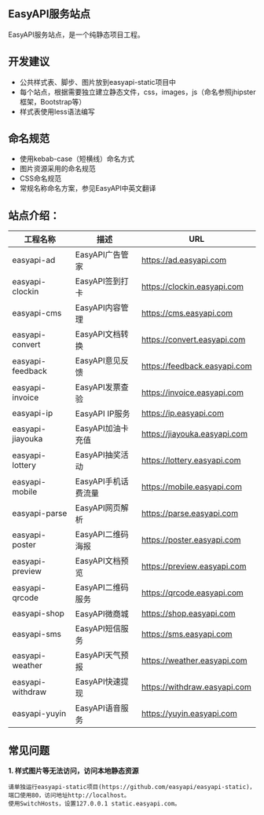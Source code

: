 EasyAPI服务站点
--------

EasyAPI服务站点，是一个纯静态项目工程。

## 开发建议
- 公共样式表、脚步、图片放到easyapi-static项目中
- 每个站点，根据需要独立建立静态文件，css，images，js（命名参照jhipster框架，Bootstrap等）
- 样式表使用less语法编写

## 命名规范

- 使用kebab-case（短横线）命名方式
- 图片资源采用的命名规范
- CSS命名规范
- 常规名称命名方案，参见EasyAPI中英文翻译

##  站点介绍：
| 工程名称             | 描述                      |  URL                      | 
| ------------------  | ------------------------ |  ------------------------    |
| easyapi-ad          |  EasyAPI广告管家           |  https://ad.easyapi.com    |
| easyapi-clockin     |  EasyAPI签到打卡           |  https://clockin.easyapi.com    | 
| easyapi-cms         |  EasyAPI内容管理           |  https://cms.easyapi.com    |
| easyapi-convert     |  EasyAPI文档转换           |  https://convert.easyapi.com    |
| easyapi-feedback    |  EasyAPI意见反馈           |  https://feedback.easyapi.com    |
| easyapi-invoice     |  EasyAPI发票查验           |  https://invoice.easyapi.com    |
| easyapi-ip          |  EasyAPI IP服务            | https://ip.easyapi.com    |
| easyapi-jiayouka    |  EasyAPI加油卡充值         |  https://jiayouka.easyapi.com    |
| easyapi-lottery     |  EasyAPI抽奖活动           |  https://lottery.easyapi.com    |
| easyapi-mobile      |  EasyAPI手机话费流量       |  https://mobile.easyapi.com    |
| easyapi-parse       |  EasyAPI网页解析           |  https://parse.easyapi.com    |
| easyapi-poster      |  EasyAPI二维码海报         |  https://poster.easyapi.com    |
| easyapi-preview     |  EasyAPI文档预览           |  https://preview.easyapi.com    |
| easyapi-qrcode      |  EasyAPI二维码服务         |  https://qrcode.easyapi.com    |
| easyapi-shop        |  EasyAPI微商城             | https://shop.easyapi.com    |
| easyapi-sms         |  EasyAPI短信服务           | https://sms.easyapi.com    |
| easyapi-weather     |  EasyAPI天气预报           |  https://weather.easyapi.com    |
| easyapi-withdraw    |  EasyAPI快速提现           |  https://withdraw.easyapi.com    |
| easyapi-yuyin       |  EasyAPI语音服务           |  https://yuyin.easyapi.com    |

    
## 常见问题
	
**1. 样式图片等无法访问，访问本地静态资源**

    请单独运行easyapi-static项目(https://github.com/easyapi/easyapi-static)，端口使用80，访问地址http://localhost。
    使用SwitchHosts，设置127.0.0.1 static.easyapi.com。
